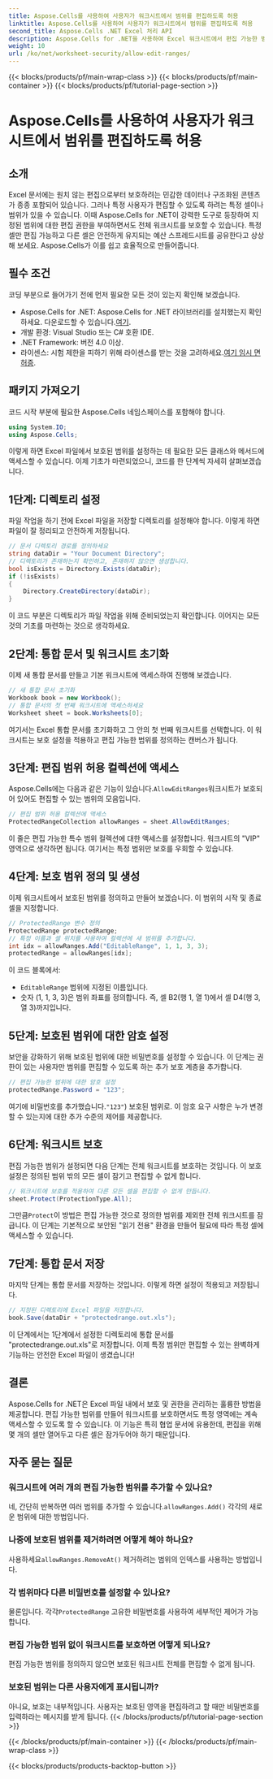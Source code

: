 ```yaml
---
title: Aspose.Cells를 사용하여 사용자가 워크시트에서 범위를 편집하도록 허용
linktitle: Aspose.Cells를 사용하여 사용자가 워크시트에서 범위를 편집하도록 허용
second_title: Aspose.Cells .NET Excel 처리 API
description: Aspose.Cells for .NET을 사용하여 Excel 워크시트에서 편집 가능한 범위를 만드는 방법을 배우고, 워크시트 보호 기능으로 나머지 셀을 보호하면서 특정 셀만 편집 가능하도록 설정합니다.
weight: 10
url: /ko/net/worksheet-security/allow-edit-ranges/
---
```


{{< blocks/products/pf/main-wrap-class >}}
{{< blocks/products/pf/main-container >}}
{{< blocks/products/pf/tutorial-page-section >}}

# Aspose.Cells를 사용하여 사용자가 워크시트에서 범위를 편집하도록 허용

## 소개
Excel 문서에는 원치 않는 편집으로부터 보호하려는 민감한 데이터나 구조화된 콘텐츠가 종종 포함되어 있습니다. 그러나 특정 사용자가 편집할 수 있도록 하려는 특정 셀이나 범위가 있을 수 있습니다. 이때 Aspose.Cells for .NET이 강력한 도구로 등장하여 지정된 범위에 대한 편집 권한을 부여하면서도 전체 워크시트를 보호할 수 있습니다. 특정 셀만 편집 가능하고 다른 셀은 안전하게 유지되는 예산 스프레드시트를 공유한다고 상상해 보세요. Aspose.Cells가 이를 쉽고 효율적으로 만들어줍니다.
## 필수 조건
코딩 부분으로 들어가기 전에 먼저 필요한 모든 것이 있는지 확인해 보겠습니다.
-  Aspose.Cells for .NET: Aspose.Cells for .NET 라이브러리를 설치했는지 확인하세요. 다운로드할 수 있습니다.[여기](https://releases.aspose.com/cells/net/).
- 개발 환경: Visual Studio 또는 C# 호환 IDE.
- .NET Framework: 버전 4.0 이상.
- 라이센스: 시험 제한을 피하기 위해 라이센스를 받는 것을 고려하세요.[여기 임시 면허증](https://purchase.aspose.com/temporary-license/).
## 패키지 가져오기
코드 시작 부분에 필요한 Aspose.Cells 네임스페이스를 포함해야 합니다.
```csharp
using System.IO;
using Aspose.Cells;
```
이렇게 하면 Excel 파일에서 보호된 범위를 설정하는 데 필요한 모든 클래스와 메서드에 액세스할 수 있습니다.
이제 기초가 마련되었으니, 코드를 한 단계씩 자세히 살펴보겠습니다.
## 1단계: 디렉토리 설정
파일 작업을 하기 전에 Excel 파일을 저장할 디렉토리를 설정해야 합니다. 이렇게 하면 파일이 잘 정리되고 안전하게 저장됩니다.
```csharp
// 문서 디렉토리 경로를 정의하세요
string dataDir = "Your Document Directory";
// 디렉토리가 존재하는지 확인하고, 존재하지 않으면 생성합니다.
bool isExists = Directory.Exists(dataDir);
if (!isExists)
{
    Directory.CreateDirectory(dataDir);
}
```
이 코드 부분은 디렉토리가 파일 작업을 위해 준비되었는지 확인합니다. 이어지는 모든 것의 기초를 마련하는 것으로 생각하세요.
## 2단계: 통합 문서 및 워크시트 초기화
이제 새 통합 문서를 만들고 기본 워크시트에 액세스하여 진행해 보겠습니다.
```csharp
// 새 통합 문서 초기화
Workbook book = new Workbook();
// 통합 문서의 첫 번째 워크시트에 액세스하세요
Worksheet sheet = book.Worksheets[0];
```
여기서는 Excel 통합 문서를 초기화하고 그 안의 첫 번째 워크시트를 선택합니다. 이 워크시트는 보호 설정을 적용하고 편집 가능한 범위를 정의하는 캔버스가 됩니다.
## 3단계: 편집 범위 허용 컬렉션에 액세스
 Aspose.Cells에는 다음과 같은 기능이 있습니다.`AllowEditRanges`워크시트가 보호되어 있어도 편집할 수 있는 범위의 모음입니다.
```csharp
// 편집 범위 허용 컬렉션에 액세스
ProtectedRangeCollection allowRanges = sheet.AllowEditRanges;
```
이 줄은 편집 가능한 특수 범위 컬렉션에 대한 액세스를 설정합니다. 워크시트의 "VIP" 영역으로 생각하면 됩니다. 여기서는 특정 범위만 보호를 우회할 수 있습니다.
## 4단계: 보호 범위 정의 및 생성
이제 워크시트에서 보호된 범위를 정의하고 만들어 보겠습니다. 이 범위의 시작 및 종료 셀을 지정합니다.
```csharp
// ProtectedRange 변수 정의
ProtectedRange protectedRange;
// 특정 이름과 셀 위치를 사용하여 컬렉션에 새 범위를 추가합니다.
int idx = allowRanges.Add("EditableRange", 1, 1, 3, 3);
protectedRange = allowRanges[idx];
```
이 코드 블록에서:
- `EditableRange` 범위에 지정된 이름입니다.
- 숫자 (1, 1, 3, 3)은 범위 좌표를 정의합니다. 즉, 셀 B2(행 1, 열 1)에서 셀 D4(행 3, 열 3)까지입니다.
## 5단계: 보호된 범위에 대한 암호 설정
보안을 강화하기 위해 보호된 범위에 대한 비밀번호를 설정할 수 있습니다. 이 단계는 권한이 있는 사용자만 범위를 편집할 수 있도록 하는 추가 보호 계층을 추가합니다.
```csharp
// 편집 가능한 범위에 대한 암호 설정
protectedRange.Password = "123";
```
여기에 비밀번호를 추가했습니다.`"123"`) 보호된 범위로. 이 암호 요구 사항은 누가 변경할 수 있는지에 대한 추가 수준의 제어를 제공합니다.
## 6단계: 워크시트 보호
편집 가능한 범위가 설정되면 다음 단계는 전체 워크시트를 보호하는 것입니다. 이 보호 설정은 정의된 범위 밖의 모든 셀이 잠기고 편집할 수 없게 합니다.
```csharp
// 워크시트에 보호를 적용하여 다른 모든 셀을 편집할 수 없게 만듭니다.
sheet.Protect(ProtectionType.All);
```
 그만큼`Protect`이 방법은 편집 가능한 것으로 정의한 범위를 제외한 전체 워크시트를 잠급니다. 이 단계는 기본적으로 보안된 "읽기 전용" 환경을 만들어 필요에 따라 특정 셀에 액세스할 수 있습니다.
## 7단계: 통합 문서 저장
마지막 단계는 통합 문서를 저장하는 것입니다. 이렇게 하면 설정이 적용되고 저장됩니다.
```csharp
// 지정된 디렉토리에 Excel 파일을 저장합니다.
book.Save(dataDir + "protectedrange.out.xls");
```
이 단계에서는 1단계에서 설정한 디렉토리에 통합 문서를 "protectedrange.out.xls"로 저장합니다. 이제 특정 범위만 편집할 수 있는 완벽하게 기능하는 안전한 Excel 파일이 생겼습니다!
## 결론
Aspose.Cells for .NET은 Excel 파일 내에서 보호 및 권한을 관리하는 훌륭한 방법을 제공합니다. 편집 가능한 범위를 만들어 워크시트를 보호하면서도 특정 영역에는 계속 액세스할 수 있도록 할 수 있습니다. 이 기능은 특히 협업 문서에 유용한데, 편집을 위해 몇 개의 셀만 열어두고 다른 셀은 잠가두어야 하기 때문입니다.
## 자주 묻는 질문
### 워크시트에 여러 개의 편집 가능한 범위를 추가할 수 있나요?
네, 간단히 반복하면 여러 범위를 추가할 수 있습니다.`allowRanges.Add()` 각각의 새로운 범위에 대한 방법입니다.
### 나중에 보호된 범위를 제거하려면 어떻게 해야 하나요?
 사용하세요`allowRanges.RemoveAt()` 제거하려는 범위의 인덱스를 사용하는 방법입니다.
### 각 범위마다 다른 비밀번호를 설정할 수 있나요?
 물론입니다. 각각`ProtectedRange` 고유한 비밀번호를 사용하여 세부적인 제어가 가능합니다.
### 편집 가능한 범위 없이 워크시트를 보호하면 어떻게 되나요?
편집 가능한 범위를 정의하지 않으면 보호된 워크시트 전체를 편집할 수 없게 됩니다.
### 보호된 범위는 다른 사용자에게 표시됩니까?
아니요, 보호는 내부적입니다. 사용자는 보호된 영역을 편집하려고 할 때만 비밀번호를 입력하라는 메시지를 받게 됩니다.
{{< /blocks/products/pf/tutorial-page-section >}}

{{< /blocks/products/pf/main-container >}}
{{< /blocks/products/pf/main-wrap-class >}}

{{< blocks/products/products-backtop-button >}}
